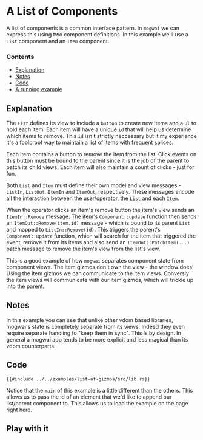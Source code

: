 # A List of Components
A list of components is a common interface pattern. In `mogwai` we can express this using two component
definitions. In this example we'll use a `List` component and an `Item` component.

### Contents
- [Explanation](#explanation)
- [Notes](#notes)
- [Code](#code)
- [A running example](#play-with-it)

## Explanation

The `List` defines its view to include a `button` to create new items and a `ul` to hold each item.
Each item will have a unique `id` that will help us determine which items to remove. This `id` isn't
strictly neccessary but it my experience it's a foolproof way to maintain a list of items with frequent splices.

Each item contains a button to remove the item from the list. Click events on this button must be bound to
the parent since it is the job of the parent to patch its child views.
Each item will also maintain a count of clicks - just for fun.

Both `List` and `Item` must define their own model and view messages - `ListIn`, `ListOut`, `ItemIn` and `ItemOut`,
respectively. These messages encode all the interaction between the user/operator, the `List` and each `Item`.

When the operator clicks an item's remove button the item's view sends an `ItemIn::Remove` message. The item's
`Component::update` function then sends an `ItemOut::Remove(item.id)` message - which is bound to its parent
`List` and mapped to `ListIn::Remove(id)`. This triggers the parent's `Component::update` function,
which will search for the item that triggered the event, remove it from its items and also send an `ItemOut::PatchItem(...)`
patch message to remove the item's view from the list's view.

This is a good example of how `mogwai` separates component state from component views. The item gizmos don't own the
view - the window does! Using the item gizmos we can communicate to the item views. Conversly the item views will
communicate with our item gizmos, which will trickle up into the parent.

## Notes

In this example you can see that unlike other vdom based libraries, mogwai's state is completely separate from its views.
Indeed they even require separate handling to "keep them in sync". This is by design. In general a mogwai app tends to be
more explicit and less magical than its vdom counterparts.

## Code

```rust, ignore
{{#include ../../examples/list-of-gizmos/src/lib.rs}}
```

Notice that the `main` of this example is a little different than the others. This allows us to pass the id
of an element that we'd like to append our list/parent component to. This allows us to load the example on
the page right here.

## Play with it

<div id="app_example"></div>
<script type="module">
  import init, { main } from '{{cookbookroot}}/examples/list-of-gizmos/pkg/list_of_gizmos.js';
  window.addEventListener('load', async () => {
      await init();
      await main("app_example");
  });
</script>
